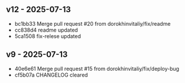 ## v12 - 2025-07-13

- bc1bb33 Merge pull request #20 from dorokhinvitaliy/fix/readme
- cc838d4 readme updated
- 5ca1508 fix-relese updated
## v9 - 2025-07-13

- 40e6e61 Merge pull request #15 from dorokhinvitaliy/fix/deploy-bug
- cf5b07a CHANGELOG cleared
